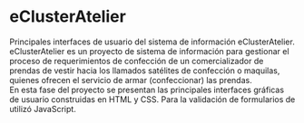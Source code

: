 # eClusterAtelier
Principales interfaces de usuario del sistema de información eClusterAtelier.
eClusterAtelier es un proyecto de sistema de información para gestionar el proceso de requerimientos de confección de un comercializador 
de prendas de vestir hacia los llamados satélites de confección o maquilas, quienes ofrecen el servicio de armar (confeccionar) las prendas.  
En esta fase del proyecto se presentan las principales interfaces gráficas de usuario construidas en HTML y CSS. 
Para la validación de formularios de utilizó JavaScript.
